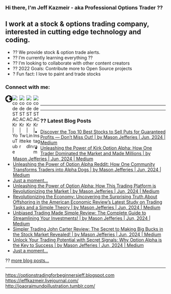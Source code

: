 

<!--
**jeffkazmeir/jeffkazmeir** is a ✨ _special_ ✨ repository because its `README.md` (this file) appears on your GitHub profile.

Here are some ideas to get you started:

- 🔭 I’m currently working on ...
- 🌱 I’m currently learning ...
- 👯 I’m looking to collaborate on ...
- 🤔 I’m looking for help with ...
- 💬 Ask me about ...
- 📫 How to reach me: ...
- 😄 Pronouns: ...
- ⚡ Fun fact: ...
-->
### Hi there, I'm Jeff Kazmeir - aka Professional Options Trader ??
## I work at a stock & options trading company, interested in cutting edge technology and coding.

- ?? We provide stock & option trade alerts.
- ?? I’m currently learning everything ??
- ?? I’m looking to collaborate with other content creators
- ?? 2022 Goals: Contribute more to Open Source projects
- ? Fun fact: I love to paint and trade stocks


### Connect with me:

[<img align="left" alt="codeSTACKr.com" width="22px" src="https://raw.githubusercontent.com/iconic/open-iconic/master/svg/globe.svg" />][website]
[<img align="left" alt="codeSTACKr | YouTube" width="22px" src="https://cdn.jsdelivr.net/npm/simple-icons@v3/icons/youtube.svg" />][youtube]
[<img align="left" alt="codeSTACKr | Twitter" width="22px" src="https://cdn.jsdelivr.net/npm/simple-icons@v3/icons/twitter.svg" />][twitter]
[<img align="left" alt="codeSTACKr | LinkedIn" width="22px" src="https://cdn.jsdelivr.net/npm/simple-icons@v3/icons/linkedin.svg" />][linkedin]
[<img align="left" alt="codeSTACKr | Instagram" width="22px" src="https://cdn.jsdelivr.net/npm/simple-icons@v3/icons/instagram.svg" />][instagram]

<br />

---

---

### ?? Latest Blog Posts

<!-- BLOG-POST-LIST:START -->
- [Discover the Top 10 Best Stocks to Sell Puts for Guaranteed Profits — Don’t Miss Out! | by Mason Jefferies | Jun, 2024 | Medium](https://tradingoptionsforbeginners.medium.com/discover-the-top-10-best-stocks-to-sell-puts-for-guaranteed-profits-dont-miss-out-3f079e561aaf?source=ifttt--------------3)
- [Unleashing the Power of Kirk Option Alpha: How One Trader Dominated the Market and Made Millions | by Mason Jefferies | Jun, 2024 | Medium](https://tradingoptionsforbeginners.medium.com/unleashing-the-power-of-kirk-option-alpha-how-one-trader-dominated-the-market-and-made-millions-322ddd3874aa?source=ifttt--------------3)
- [Unleashing the Power of Option Alpha Reddit: How One Community Transforms Traders into Alpha Dogs | by Mason Jefferies | Jun, 2024 | Medium](https://tradingoptionsforbeginners.medium.com/unleashing-the-power-of-option-alpha-reddit-how-one-community-transforms-traders-into-alpha-dogs-c17e8781ecc2?source=ifttt--------------3)
- [Just a moment...](https://medium.com/@tradingoptionsforbeginners/unlock-your-full-trading-potential-the-ultimate-guide-to-finding-the-best-option-trading-books-c9a5ef1109cf?source=ifttt--------------3)
- [Unleashing the Power of Option Alpha: How This Trading Platform is Revolutionizing the Market | by Mason Jefferies | Jun, 2024 | Medium](https://tradingoptionsforbeginners.medium.com/unleashing-the-power-of-option-alpha-how-this-trading-platform-is-revolutionizing-the-market-5421a14df799?source=ifttt--------------3)
- [Revolutionizing the Economy: Uncovering the Surprising Truth About Offshoring in the American Economic Review’s Latest Study on Trading Tasks and a Simple Theory | by Mason Jefferies | Jun, 2024 | Medium](https://tradingoptionsforbeginners.medium.com/revolutionizing-the-economy-uncovering-the-surprising-truth-about-offshoring-in-the-american-ba02a3fc2d91?source=ifttt--------------3)
- [Unbiased Trading Made Simple Review: The Complete Guide to Streamlining Your Investments! | by Mason Jefferies | Jun, 2024 | Medium](https://tradingoptionsforbeginners.medium.com/unbiased-trading-made-simple-review-the-complete-guide-to-streamlining-your-investments-7685589ec9ff?source=ifttt--------------3)
- [Simpler Trading John Carter Review: The Secret to Making Big Bucks in the Stock Market Revealed! | by Mason Jefferies | Jun, 2024 | Medium](https://tradingoptionsforbeginners.medium.com/simpler-trading-john-carter-review-the-secret-to-making-big-bucks-in-the-stock-market-revealed-d8db556df0b2?source=ifttt--------------3)
- [Unlock Your Trading Potential with Secret Signals: Why Option Alpha is the Key to Success | by Mason Jefferies | Jun, 2024 | Medium](https://tradingoptionsforbeginners.medium.com/unlock-your-trading-potential-with-secret-signals-why-option-alpha-is-the-key-to-success-97afd538451f?source=ifttt--------------3)
- [Just a moment...](https://medium.com/@tradingoptionsforbeginners/unbiased-wealthsimple-trading-review-the-insider-secrets-you-need-to-know-c25fb1c9f0e4?source=ifttt--------------3)
<!-- BLOG-POST-LIST:END -->

?? [more blog posts...](https://theministerofcapitalism.com/blog/)

---


[website]: https://kingtradingsystems.com/blog/
[twitter]: https://twitter.com/optionstradejef
[youtube]: https://www.youtube.com/channel/UCEo82TuA0YdbXyO2oPecIHQ
[instagram]: https://tradingoptionsforbeginners.medium.com
[linkedin]: https://ca.linkedin.com/in/theministerofcapitalism
 https://optionstradingforbeginnersjeff.blogspot.com
 https://jeffkazmeir.livejournal.com/
 http://joaoraimundoillustration.tumblr.com/



